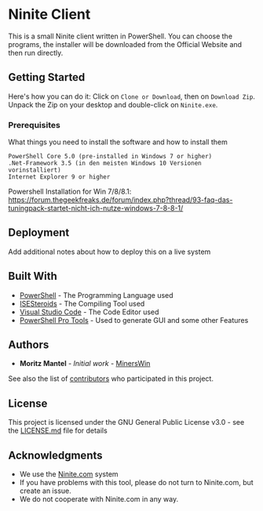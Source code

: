 # Ninite Client

This is a small Ninite client written in PowerShell. You can choose the programs, the installer will be downloaded from the Official Website and then run directly.

## Getting Started

Here's how you can do it: Click on ```Clone or Download```, then on ```Download Zip```. Unpack the Zip on your desktop and double-click on ```Ninite.exe```.

### Prerequisites

What things you need to install the software and how to install them

```
PowerShell Core 5.0 (pre-installed in Windows 7 or higher)
.Net-Framework 3.5 (in den meisten Windows 10 Versionen vorinstalliert)
Internet Explorer 9 or higher
```
Powershell Installation for Win 7/8/8.1: https://forum.thegeekfreaks.de/forum/index.php?thread/93-faq-das-tuningpack-startet-nicht-ich-nutze-windows-7-8-8-1/

## Deployment

Add additional notes about how to deploy this on a live system

## Built With

* [PowerShell](https://github.com/PowerShell/PowerShell) - The Programming Language used
* [ISESteroids](http://www.powertheshell.com/isesteroids/) - The Compiling Tool used
* [Visual Studio Code](https://code.visualstudio.com) - The Code Editor used
* [PowerShell Pro Tools](https://ironmansoftware.com/powershell-pro-tools/) - Used to generate GUI and some other Features

## Authors

* **Moritz Mantel** - *Initial work* - [MinersWin](https://github.com/MinersWin)

See also the list of [contributors](https://github.com/MinersWin/Ninite/contributors) who participated in this project.

## License

This project is licensed under the GNU General Public License v3.0 - see the [LICENSE.md](LICENSE.md) file for details

## Acknowledgments

* We use the [Ninite.com](https://ninite.com) system
* If you have problems with this tool, please do not turn to Ninite.com, but create an issue.
* We do not cooperate with Ninite.com in any way.
